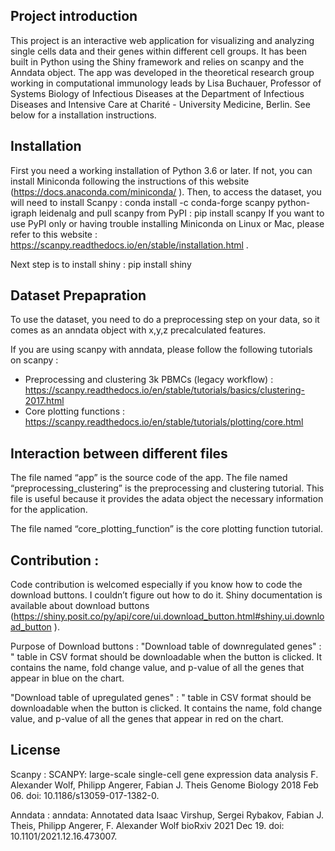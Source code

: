## Project introduction
This project is an interactive web application for visualizing and analyzing single cells data and their genes within different cell groups. It has been built in Python using the Shiny framework and relies on scanpy and the Anndata object. 
The app was developed  in the theoretical research group working in computational immunology leads by Lisa Buchauer, Professor of Systems Biology of Infectious Diseases at the Department of Infectious Diseases and Intensive Care at Charité - University Medicine, Berlin. 
See below for a installation instructions.


## Installation
First you need a working installation of Python 3.6 or later. If not, you can install Miniconda following the instructions of this website (https://docs.anaconda.com/miniconda/ ).
Then, to access the dataset, you will need to install Scanpy : 
conda install -c conda-forge scanpy python-igraph leidenalg
and pull scanpy from PyPI :
pip install scanpy
If you want to use PyPI only or having trouble installing Miniconda on Linux or Mac, please refer to this website : https://scanpy.readthedocs.io/en/stable/installation.html .

Next step is to install shiny :
pip install shiny


## Dataset Prepapration
To use the dataset, you need to do a preprocessing step on your data, so it comes as an anndata object with x,y,z precalculated features.

If you are using scanpy with anndata, please follow the following tutorials on scanpy :
-	Preprocessing and clustering 3k PBMCs (legacy workflow) : https://scanpy.readthedocs.io/en/stable/tutorials/basics/clustering-2017.html 
-	Core plotting functions : https://scanpy.readthedocs.io/en/stable/tutorials/plotting/core.html  


## Interaction between different files
The file named “app” is the source code of the app. The file named “preprocessing_clustering” is the preprocessing and clustering tutorial. This file is useful because it provides the adata object the necessary information for the application.

The file named “core_plotting_function” is the core plotting function tutorial.



## Contribution :
Code contribution is welcomed especially if you know how to code the download buttons. I couldn’t figure out how to do it. Shiny documentation is available about download buttons (https://shiny.posit.co/py/api/core/ui.download_button.html#shiny.ui.download_button ).

Purpose of Download buttons : 
"Download table of downregulated genes" : " table in CSV format should be downloadable when the button is clicked. It contains the name, fold change value, and p-value of all the genes that appear in blue on the chart.

"Download table of upregulated genes" : " table in CSV format should be downloadable when the button is clicked. It contains the name, fold change value, and p-value of all the genes that appear in red on the chart.

## License

Scanpy :
SCANPY: large-scale single-cell gene expression data analysis
F. Alexander Wolf, Philipp Angerer, Fabian J. Theis
Genome Biology 2018 Feb 06. doi: 10.1186/s13059-017-1382-0.

Anndata :
anndata: Annotated data
Isaac Virshup, Sergei Rybakov, Fabian J. Theis, Philipp Angerer, F. Alexander Wolf
bioRxiv 2021 Dec 19. doi: 10.1101/2021.12.16.473007.